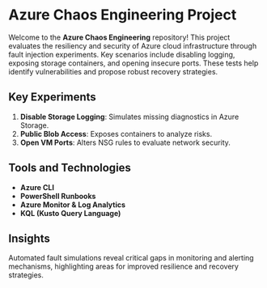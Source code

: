 # Azure Chaos Engineering Project

Welcome to the **Azure Chaos Engineering** repository! This project evaluates the resiliency and security of Azure cloud infrastructure through fault injection experiments. Key scenarios include disabling logging, exposing storage containers, and opening insecure ports. These tests help identify vulnerabilities and propose robust recovery strategies.

## Key Experiments

1. **Disable Storage Logging**: Simulates missing diagnostics in Azure Storage.
2. **Public Blob Access**: Exposes containers to analyze risks.
3. **Open VM Ports**: Alters NSG rules to evaluate network security.

## Tools and Technologies  

- **Azure CLI**
- **PowerShell Runbooks**
- **Azure Monitor & Log Analytics**
- **KQL (Kusto Query Language)**

## Insights  

Automated fault simulations reveal critical gaps in monitoring and alerting mechanisms, highlighting areas for improved resilience and recovery strategies.
